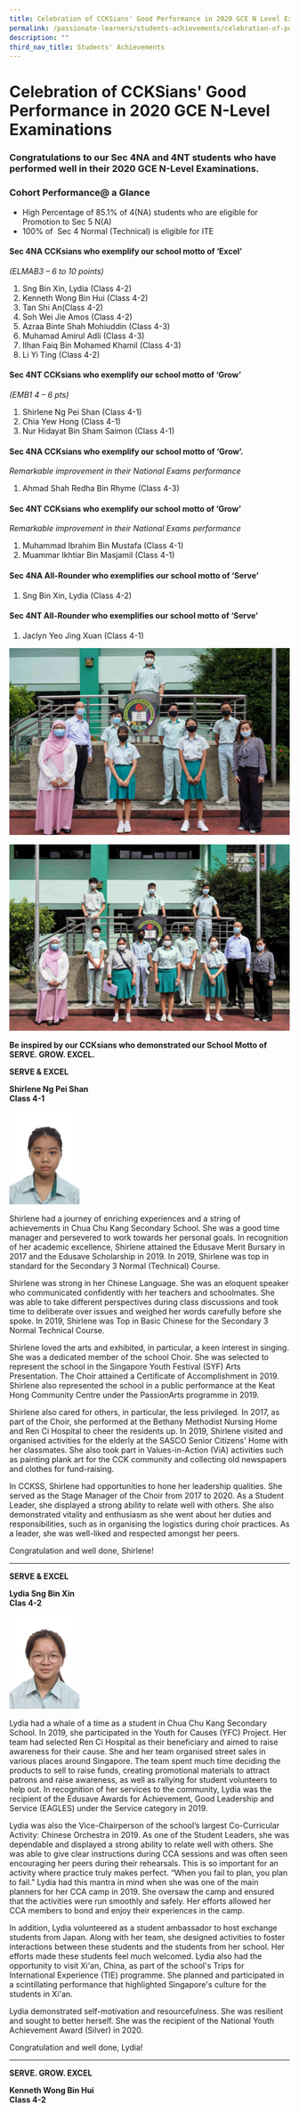 ```yaml
---
title: Celebration of CCKSians' Good Performance in 2020 GCE N Level Examinations
permalink: /passionate-learners/students-achievements/celebration-of-performance-in-2020-gce-n-level/
description: ""
third_nav_title: Students' Achievements
---
```

# **Celebration of CCKSians' Good Performance in 2020 GCE N-Level Examinations**

###  Congratulations to our Sec 4NA and 4NT students who have performed well in their 2020 GCE N-Level Examinations. 

  

### Cohort Performance@ a Glance 

*   High Percentage of 85.1% of 4(NA) students who are eligible for Promotion to Sec 5 N(A)
*   100% of  Sec 4 Normal (Technical) is eligible for ITE


#### Sec 4NA CCKsians who exemplify our school motto of ‘Excel’   
_(ELMAB3 – 6 to 10 points)_

1.  Sng Bin Xin, Lydia (Class 4-2)
2.  Kenneth Wong Bin Hui (Class 4-2)
3.  Tan Shi An(Class 4-2)
4.  Soh Wei Jie Amos (Class 4-2)
5.  Azraa Binte Shah Mohiuddin (Class 4-3)
6.  Muhamad Amirul Adli (Class 4-3)
7.  Ilhan Faiq Bin Mohamed Khamil (Class 4-3)
8.  Li Yi Ting (Class 4-2)

  

#### Sec 4NT CCKsians who exemplify our school motto of ‘Grow’   
_(EMB1 4 – 6 pts)_

1.  Shirlene Ng Pei Shan (Class 4-1)
2.  Chia Yew Hong (Class 4-1)
3.  Nur Hidayat Bin Sham Saimon (Class 4-1)

#### Sec 4NA CCKsians who exemplify our school motto of ‘Grow’.   
_Remarkable improvement in their National Exams performance_ 

1.  Ahmad Shah Redha Bin Rhyme (Class 4-3)  
    

#### Sec 4NT CCKsians who exemplify our school motto of ‘Grow’   
_Remarkable improvement in their National Exams performance_ 

1.  Muhammad Ibrahim Bin Mustafa (Class 4-1)
2.  Muammar Ikhtiar Bin Masjamil (Class 4-1)

  
#### Sec 4NA All-Rounder who exemplifies our school motto of ‘Serve’ 

1.  Sng Bin Xin, Lydia (Class 4-2)


#### Sec 4NT All-Rounder who exemplifies our school motto of ‘Serve’ 

1.  Jaclyn Yeo Jing Xuan (Class 4-1)

![](/images/N_Level_lowRes001.jpg)

![](/images/N_Level_lowRes002.jpg)

**Be inspired by our CCKsians who demonstrated our School Motto of SERVE. GROW. EXCEL.**

**SERVE & EXCEL** 

**Shirlene Ng Pei Shan**  
**Class 4-1**

<img src="/images/Shirlene_Ng.jpg" 
     style="width:25%">
		 
Shirlene had a journey of enriching experiences and a string of achievements in Chua Chu Kang Secondary School.  She was a good time manager and persevered to work towards her personal goals. In recognition of her academic excellence, Shirlene attained the Edusave Merit Bursary in 2017 and the Edusave Scholarship in 2019. In 2019, Shirlene was top in standard for the Secondary 3 Normal (Technical) Course. 

Shirlene was strong in her Chinese Language. She was an eloquent speaker who communicated confidently with her teachers and schoolmates. She was able to take different perspectives during class discussions and took time to deliberate over issues and weighed her words carefully before she spoke. In 2019, Shirlene was Top in Basic Chinese for the Secondary 3 Normal Technical Course.

Shirlene loved the arts and exhibited, in particular, a keen interest in singing. She was a dedicated member of the school Choir. She was selected to represent the school in the Singapore Youth Festival (SYF) Arts Presentation. The Choir attained a Certificate of Accomplishment in 2019. Shirlene also represented the school in a public performance at the Keat Hong Community Centre under the PassionArts programme in 2019. 

Shirlene also cared for others, in particular, the less privileged. In 2017, as part of the Choir, she performed at the Bethany Methodist Nursing Home and Ren Ci Hospital to cheer the residents up.  In 2019, Shirlene visited and organised activities for the elderly at the SASCO Senior Citizens' Home with her classmates. She also took part in Values-in-Action (ViA) activities such as painting plank art for the CCK community and collecting old newspapers and clothes for fund-raising.

In CCKSS, Shirlene had opportunities to hone her leadership qualities. She served as the Stage Manager of the Choir from 2017 to 2020. As a Student Leader, she displayed a strong ability to relate well with others. She also demonstrated vitality and enthusiasm as she went about her duties and responsibilities, such as in organising the logistics during choir practices. As a leader, she was well-liked and respected amongst her peers. 

Congratulation and well done, Shirlene!

------------------------------------------------------------------------

**SERVE & EXCEL** 

**Lydia Sng Bin Xin**   
**Clas 4-2**

<img src="/images/Lydia_Sng.jpg" 
     style="width:25%">
		 
Lydia had a whale of a time as a student in Chua Chu Kang Secondary School. In 2019, she participated in the Youth for Causes (YFC) Project. Her team had selected Ren Ci Hospital as their beneficiary and aimed to raise awareness for their cause. She and her team organised street sales in various places around Singapore. The team spent much time deciding the products to sell to raise funds, creating promotional materials to attract patrons and raise awareness, as well as rallying for student volunteers to help out. In recognition of her services to the community, Lydia was the recipient of the Edusave Awards for Achievement, Good Leadership and Service (EAGLES) under the Service category in 2019. 
  
Lydia was also the Vice-Chairperson of the school’s largest Co-Curricular Activity: Chinese Orchestra in 2019. As one of the Student Leaders, she was dependable and displayed a strong ability to relate well with others. She was able to give clear instructions during CCA sessions and was often seen encouraging her peers during their rehearsals. This is so important for an activity where practice truly makes perfect. “When you fail to plan, you plan to fail.” Lydia had this mantra in mind when she was one of the main planners for her CCA camp in 2019. She oversaw the camp and ensured that the activities were run smoothly and safely. Her efforts allowed her CCA members to bond and enjoy their experiences in the camp.

In addition, Lydia volunteered as a student ambassador to host exchange students from Japan. Along with her team, she designed activities to foster interactions between these students and the students from her school. Her efforts made these students feel much welcomed. Lydia also had the opportunity to visit Xi'an, China, as part of the school's Trips for International Experience (TIE) programme. She planned and participated in a scintillating performance that highlighted Singapore's culture for the students in Xi'an.

Lydia demonstrated self-motivation and resourcefulness. She was resilient and sought to better herself. She was the recipient of the National Youth Achievement Award (Silver) in 2020. 

Congratulation and well done, Lydia!

-------------------------------------------------------------------------

**SERVE. GROW. EXCEL**

**Kenneth Wong Bin Hui**   
**Class 4-2**